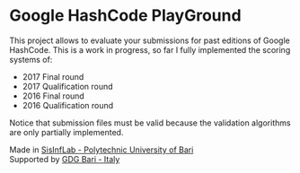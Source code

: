 # Google HashCode PlayGround

This project allows to evaluate your submissions for past editions of Google HashCode. 
This is a work in progress, so far I fully implemented the scoring systems of:
- 2017 Final round
- 2017 Qualification round
- 2016 Final round
- 2016 Qualification round

Notice that submission files must be valid because the validation algorithms are only partially implemented. 

Made in [SisInfLab - Polytechnic University of Bari](http://sisinflab.poliba.it)  
Supported by [GDG Bari - Italy](https://gdgbari.org)
